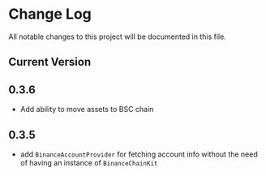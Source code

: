 # Change Log
All notable changes to this project will be documented in this file.

## Current Version

## 0.3.6

* Add ability to move assets to BSC chain

## 0.3.5

* add `BinanceAccountProvider` for fetching account info without the need of having an instance of `BinanceChainKit`
